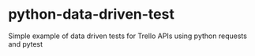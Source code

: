 # python-data-driven-test
Simple example of data driven tests for Trello APIs using python requests and pytest
